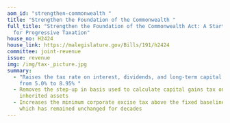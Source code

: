 ```yaml
---
aom_id: "strengthen-commonwealth "
title: "Strengthen the Foundation of the Commonwealth "
full_title: "Strengthen the Foundation of the Commonwealth Act: A Starting Point
  for Progressive Taxation"
house_no: H2424
house_link: https://malegislature.gov/Bills/191/h2424
committee: joint-revenue
issue: revenue
img: /img/tax-_picture.jpg
summary:
  - "Raises the tax rate on interest, dividends, and long-term capital gains
    from 5.0% to 8.95% "
  - Removes the step-up in basis used to calculate capital gains tax on
    inherited assets
  - Increases the minimum corporate excise tax above the fixed baseline of $456,
    which has remained unchanged for decades
---
```

